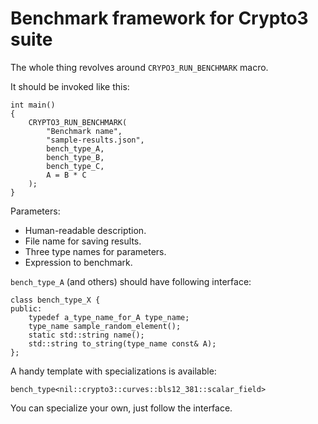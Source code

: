 # Benchmark framework for Crypto3 suite

The whole thing revolves around `CRYPO3_RUN_BENCHMARK` macro.

It should be invoked like this:

```
int main()
{
    CRYPTO3_RUN_BENCHMARK(
        "Benchmark name",
        "sample-results.json",
        bench_type_A,
        bench_type_B,
        bench_type_C,
        A = B * C
    );
}
```

Parameters:

* Human-readable description.
* File name for saving results.
* Three type names for parameters.
* Expression to benchmark.

`bench_type_A` (and others) should have following interface:

```
class bench_type_X {
public:
    typedef a_type_name_for_A type_name;
    type_name sample_random_element();
    static std::string name();
    std::string to_string(type_name const& A);
};
```

A handy template with specializations is available:

```
bench_type<nil::crypto3::curves::bls12_381::scalar_field>
```

You can specialize your own, just follow the interface.

